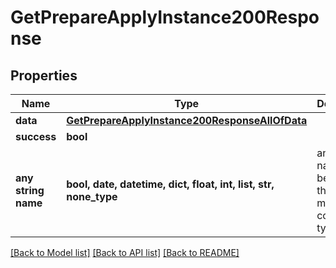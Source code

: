 # GetPrepareApplyInstance200Response


## Properties
Name | Type | Description | Notes
------------ | ------------- | ------------- | -------------
**data** | [**GetPrepareApplyInstance200ResponseAllOfData**](GetPrepareApplyInstance200ResponseAllOfData.md) |  | [optional] 
**success** | **bool** |  | [optional] 
**any string name** | **bool, date, datetime, dict, float, int, list, str, none_type** | any string name can be used but the value must be the correct type | [optional]

[[Back to Model list]](../README.md#documentation-for-models) [[Back to API list]](../README.md#documentation-for-api-endpoints) [[Back to README]](../README.md)



